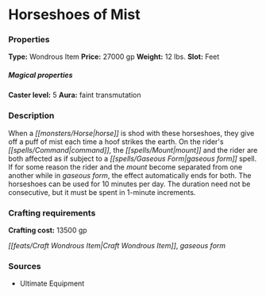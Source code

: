 ﻿---
Title: "Horseshoes of Mist"
Type: "Wondrous Item"
Price: "27000 gp"
Weight: "12 lbs."
Slot: "Feet"
Caster level: "5"
Aura: "faint transmutation"
Description: |
  "When a horse is shod with these horseshoes, they give off a puff of mist each time a hoof strikes the earth. On the rider's command, the mount and the rider are both affected as if subject to a _gaseous form_ spell. If for some reason the rider and the mount become separated from one another while in _gaseous form_, the effect automatically ends for both. The horseshoes can be used for 10 minutes per day. The duration need not be consecutive, but it must be spent in 1-minute increments."
Crafting cost: "13500 gp"
Sources: "['Ultimate Equipment']"
---

# Horseshoes of Mist

### Properties

**Type:** Wondrous Item **Price:** 27000 gp **Weight:** 12 lbs. **Slot:** Feet

##### Magical properties

**Caster level:** 5 **Aura:** faint transmutation

### Description

When a _[[monsters/Horse|horse]]_ is shod with these horseshoes, they give off a puff of mist each time a hoof strikes the earth. On the rider's _[[spells/Command|command]]_, the _[[spells/Mount|mount]]_ and the rider are both affected as if subject to a _[[spells/Gaseous Form|gaseous form]]_ spell. If for some reason the rider and the _mount_ become separated from one another while in _gaseous form_, the effect automatically ends for both. The horseshoes can be used for 10 minutes per day. The duration need not be consecutive, but it must be spent in 1-minute increments.

### Crafting requirements

**Crafting cost:** 13500 gp

_[[feats/Craft Wondrous Item|Craft Wondrous Item]]_, _gaseous form_

### Sources

* Ultimate Equipment